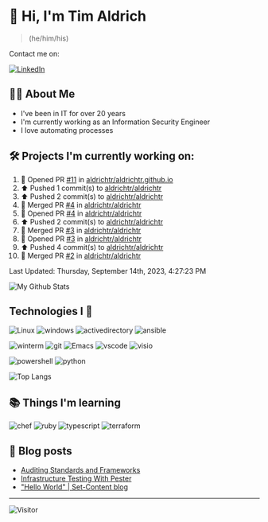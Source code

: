 # 👋 Hi, I'm Tim Aldrich

> (he/him/his)

Contact me on:

<a href="https://www.linkedin.com/in/timothy-r-aldrich/?lipi=urn%3Ali%3Apage%3Ad_flagship3_feed%3BMS0i193dS%2Fi6SvBKYxyEnQ%3D%3D">![LinkedIn](https://img.shields.io/badge/LinkedIn-0077B5?style=for-the-badge&logo=linkedin&logoColor=white)</a>



## 👩‍💻 About Me

- I've been in IT for over 20 years
- I'm currently working as an Information Security Engineer
- I love automating processes

## 🛠️ Projects I'm currently working on:


<!--RECENT_ACTIVITY:start-->
1. 💪 Opened PR [#11](https://github.com/aldrichtr/aldrichtr.github.io/pull/11) in [aldrichtr/aldrichtr.github.io](https://github.com/aldrichtr/aldrichtr.github.io)<br>
2. ⬆️ Pushed 1 commit(s) to [aldrichtr/aldrichtr](https://github.com/aldrichtr/aldrichtr)<br>
3. ⬆️ Pushed 2 commit(s) to [aldrichtr/aldrichtr](https://github.com/aldrichtr/aldrichtr)<br>
4. 🎉 Merged PR [#4](https://github.com/aldrichtr/aldrichtr/pull/4) in [aldrichtr/aldrichtr](https://github.com/aldrichtr/aldrichtr)<br>
5. 💪 Opened PR [#4](https://github.com/aldrichtr/aldrichtr/pull/4) in [aldrichtr/aldrichtr](https://github.com/aldrichtr/aldrichtr)<br>
6. ⬆️ Pushed 2 commit(s) to [aldrichtr/aldrichtr](https://github.com/aldrichtr/aldrichtr)<br>
7. 🎉 Merged PR [#3](https://github.com/aldrichtr/aldrichtr/pull/3) in [aldrichtr/aldrichtr](https://github.com/aldrichtr/aldrichtr)<br>
8. 💪 Opened PR [#3](https://github.com/aldrichtr/aldrichtr/pull/3) in [aldrichtr/aldrichtr](https://github.com/aldrichtr/aldrichtr)<br>
9. ⬆️ Pushed 4 commit(s) to [aldrichtr/aldrichtr](https://github.com/aldrichtr/aldrichtr)<br>
10. 🎉 Merged PR [#2](https://github.com/aldrichtr/aldrichtr/pull/2) in [aldrichtr/aldrichtr](https://github.com/aldrichtr/aldrichtr)<br>
<!--RECENT_ACTIVITY:end-->

<!--RECENT_ACTIVITY:last_update-->
Last Updated: Thursday, September 14th, 2023, 4:27:23 PM
<!--RECENT_ACTIVITY:last_update_end-->


<!--
  Configuration for the Github stats widget:
  https://github.com/anuraghazra/github-readme-stats
-->
![My Github Stats](https://github-readme-stats.vercel.app/api?username=aldrichtr&count_private=true&show=prs_merged,reviews&show_icons=true&theme=onedark)

## Technologies I 💖



<!--
  these urls are helpful in creating these:
  https://simpleicons.org/
  https://github.com/simple-icons/simple-icons/blob/develop/slugs.md
  https://shields.io/category/activity
-->

![Linux](https://img.shields.io/badge/linux-282C34?logo=linux&logoColor=white&style=plastic)
![windows](https://img.shields.io/badge/windows-282C34?logo=windows&style=plastic)
![activedirectory](https://img.shields.io/badge/activedirectory-282C34?logo=microsoft&style=plastic)
![ansible](https://img.shields.io/badge/ansible-282C34?logo=ansible&style=plastic)

![winterm](https://img.shields.io/badge/winterm-282C34?logo=windowsterminal&style=plastic)
![git](https://img.shields.io/badge/git-282C34?logo=git&logoColor=F05032&style=plastic)
![Emacs](https://img.shields.io/badge/gnuemacs-282C34?logo=gnuemacs&logoColor=blueviolet&style=plastic)
![vscode](https://img.shields.io/badge/vscode-282C34?logo=visualstudiocode&style=plastic)
![visio](https://img.shields.io/badge/visio-282C34?logo=microsoftvisio&style=plastic)

![powershell](https://img.shields.io/badge/powershell-282C34?logo=powershell&style=plastic)
![python](https://img.shields.io/badge/python-282C34?logo=python&style=282C34plastic)

![Top Langs](https://github-readme-stats.vercel.app/api/top-langs/?username=aldrichtr&layout=donut-vertical&theme=onedark)

## 📚 Things I'm learning

![chef](https://img.shields.io/badge/chef-282C34?logo=chef&style=plastic)
![ruby](https://img.shields.io/badge/ruby-282C34?logo=ruby&style=plastic)
![typescript](https://img.shields.io/badge/typescript-282C34?logo=typescript&style=plastic)
![terraform](https://img.shields.io/badge/terraform-282C34?logo=terraform&style=plastic)

## 📃 Blog posts

<!-- BLOG-POST-LIST:START -->
- [Auditing Standards and Frameworks](https://aldrichtr.github.io/posts/auditing-standards-and-frameworks/)
- [Infrastructure Testing With Pester](https://aldrichtr.github.io/posts/infrastructure-testing-with-pester/)
- [&quot;Hello World&quot; | Set-Content blog](https://aldrichtr.github.io/posts/my-first-post/)
<!-- BLOG-POST-LIST:END -->

---

![Visitor](https://visitor-badge.laobi.icu/badge?page_id=aldrichtr.aldrichtr)
